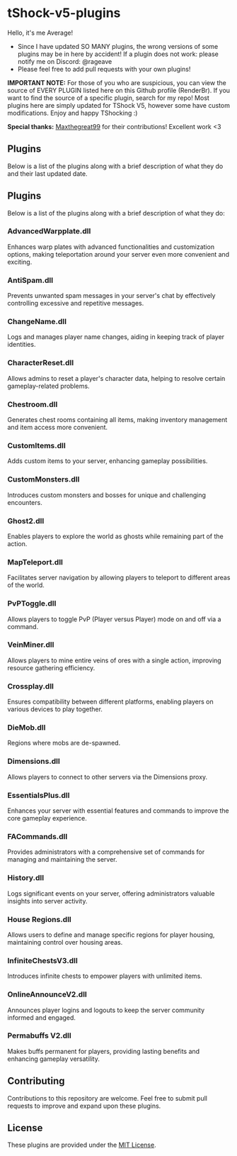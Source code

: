 # tShock-v5-plugins
Hello, it's me Average!

- Since I have updated SO MANY plugins, the wrong versions of some plugins may be in here by accident! If a plugin does not work: please notify me on Discord: @rageave
- Please feel free to add pull requests with your own plugins!

**IMPORTANT NOTE:** For those of you who are suspicious, you can view the source of EVERY PLUGIN listed here on this Github profile (RenderBr). If you want to find the source of a specific plugin, search for my repo! Most plugins here are simply updated for TShock V5, however some have custom modifications. Enjoy and happy TShocking :)

**Special thanks:** [Maxthegreat99](https://github.com/Maxthegreat99) for their contributions! Excellent work <3

## Plugins

Below is a list of the plugins along with a brief description of what they do and their last updated date.

## Plugins

Below is a list of the plugins along with a brief description of what they do:

### AdvancedWarpplate.dll
Enhances warp plates with advanced functionalities and customization options, making teleportation around your server even more convenient and exciting.

### AntiSpam.dll
Prevents unwanted spam messages in your server's chat by effectively controlling excessive and repetitive messages.

### ChangeName.dll
Logs and manages player name changes, aiding in keeping track of player identities.

### CharacterReset.dll
Allows admins to reset a player's character data, helping to resolve certain gameplay-related problems.

### Chestroom.dll
Generates chest rooms containing all items, making inventory management and item access more convenient.

### CustomItems.dll
Adds custom items to your server, enhancing gameplay possibilities.

### CustomMonsters.dll
Introduces custom monsters and bosses for unique and challenging encounters.

### Ghost2.dll
Enables players to explore the world as ghosts while remaining part of the action.

### MapTeleport.dll
Facilitates server navigation by allowing players to teleport to different areas of the world.

### PvPToggle.dll
Allows players to toggle PvP (Player versus Player) mode on and off via a command.

### VeinMiner.dll
Allows players to mine entire veins of ores with a single action, improving resource gathering efficiency.

### Crossplay.dll
Ensures compatibility between different platforms, enabling players on various devices to play together.

### DieMob.dll
Regions where mobs are de-spawned.

### Dimensions.dll
Allows players to connect to other servers via the Dimensions proxy.

### EssentialsPlus.dll
Enhances your server with essential features and commands to improve the core gameplay experience.

### FACommands.dll
Provides administrators with a comprehensive set of commands for managing and maintaining the server.

### History.dll
Logs significant events on your server, offering administrators valuable insights into server activity.

### House Regions.dll
Allows users to define and manage specific regions for player housing, maintaining control over housing areas.

### InfiniteChestsV3.dll
Introduces infinite chests to empower players with unlimited items.

### OnlineAnnounceV2.dll
Announces player logins and logouts to keep the server community informed and engaged.

### Permabuffs V2.dll
Makes buffs permanent for players, providing lasting benefits and enhancing gameplay versatility.

## Contributing

Contributions to this repository are welcome. Feel free to submit pull requests to improve and expand upon these plugins.

## License

These plugins are provided under the [MIT License](LICENSE).
